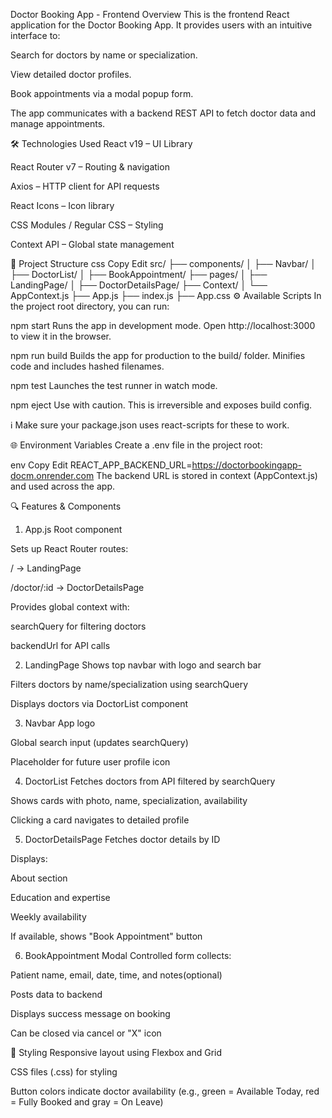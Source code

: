 Doctor Booking App - Frontend
Overview
This is the frontend React application for the Doctor Booking App. It provides users with an intuitive interface to:

Search for doctors by name or specialization.

View detailed doctor profiles.

Book appointments via a modal popup form.

The app communicates with a backend REST API to fetch doctor data and manage appointments.

🛠️ Technologies Used
React v19 – UI Library

React Router v7 – Routing & navigation

Axios – HTTP client for API requests

React Icons – Icon library

CSS Modules / Regular CSS – Styling

Context API – Global state management


📁 Project Structure
css
Copy
Edit
src/
├── components/
│   ├── Navbar/
│   ├── DoctorList/
│   ├── BookAppointment/
├── pages/
│   ├── LandingPage/
│   ├── DoctorDetailsPage/
├── Context/
│   └── AppContext.js
├── App.js
├── index.js
├── App.css
⚙️ Available Scripts
In the project root directory, you can run:

npm start
Runs the app in development mode.
Open http://localhost:3000 to view it in the browser.

npm run build
Builds the app for production to the build/ folder.
Minifies code and includes hashed filenames.

npm test
Launches the test runner in watch mode.

npm eject
Use with caution. This is irreversible and exposes build config.

ℹ️ Make sure your package.json uses react-scripts for these to work.

🌐 Environment Variables
Create a .env file in the project root:

env
Copy
Edit
REACT_APP_BACKEND_URL=https://doctorbookingapp-docm.onrender.com
The backend URL is stored in context (AppContext.js) and used across the app.

🔍 Features & Components
1. App.js
Root component

Sets up React Router routes:

/ → LandingPage

/doctor/:id → DoctorDetailsPage

Provides global context with:

searchQuery for filtering doctors

backendUrl for API calls

2. LandingPage
Shows top navbar with logo and search bar

Filters doctors by name/specialization using searchQuery

Displays doctors via DoctorList component

3. Navbar
App logo

Global search input (updates searchQuery)

Placeholder for future user profile icon

4. DoctorList
Fetches doctors from API filtered by searchQuery

Shows cards with photo, name, specialization, availability

Clicking a card navigates to detailed profile

5. DoctorDetailsPage
Fetches doctor details by ID

Displays:

About section

Education and expertise

Weekly availability

If available, shows "Book Appointment" button

6. BookAppointment Modal
Controlled form collects:

Patient name, email, date, time, and notes(optional)

Posts data to backend

Displays success message on booking

Can be closed via cancel or "X" icon

🎨 Styling
Responsive layout using Flexbox and Grid

CSS files (.css) for styling

Button colors indicate doctor availability (e.g., green = Available Today, red = Fully Booked and gray = On Leave)

